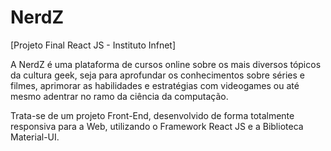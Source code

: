 # NerdZ

[Projeto Final React JS - Instituto Infnet]

A NerdZ é uma plataforma de cursos online sobre os mais diversos tópicos da cultura geek, seja para aprofundar os conhecimentos sobre séries e filmes, aprimorar as habilidades e estratégias com videogames ou até mesmo adentrar no ramo da ciência da computação.

Trata-se de um projeto Front-End, desenvolvido de forma totalmente responsiva para a Web, utilizando o Framework React JS e a Biblioteca Material-UI.
